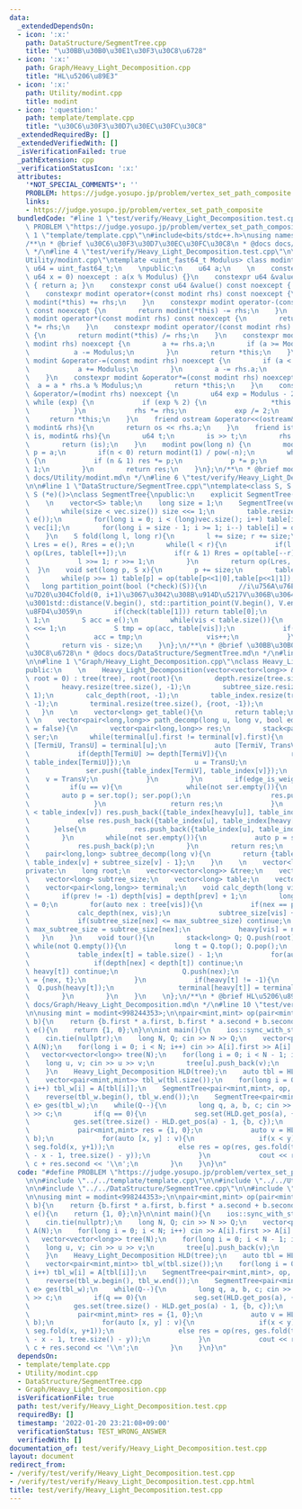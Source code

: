 ```yaml
---
data:
  _extendedDependsOn:
  - icon: ':x:'
    path: DataStructure/SegmentTree.cpp
    title: "\u30BB\u30B0\u30E1\u30F3\u30C8\u6728"
  - icon: ':x:'
    path: Graph/Heavy_Light_Decomposition.cpp
    title: "HL\u5206\u89E3"
  - icon: ':x:'
    path: Utility/modint.cpp
    title: modint
  - icon: ':question:'
    path: template/template.cpp
    title: "\u30C6\u30F3\u30D7\u30EC\u30FC\u30C8"
  _extendedRequiredBy: []
  _extendedVerifiedWith: []
  _isVerificationFailed: true
  _pathExtension: cpp
  _verificationStatusIcon: ':x:'
  attributes:
    '*NOT_SPECIAL_COMMENTS*': ''
    PROBLEM: https://judge.yosupo.jp/problem/vertex_set_path_composite
    links:
    - https://judge.yosupo.jp/problem/vertex_set_path_composite
  bundledCode: "#line 1 \"test/verify/Heavy_Light_Decomposition.test.cpp\"\n#define\
    \ PROBLEM \"https://judge.yosupo.jp/problem/vertex_set_path_composite\"\n\n#line\
    \ 1 \"template/template.cpp\"\n#include<bits/stdc++.h>\nusing namespace std;\n\
    /**\n * @brief \u30C6\u30F3\u30D7\u30EC\u30FC\u30C8\n * @docs docs/template/template.md\n\
    \ */\n#line 4 \"test/verify/Heavy_Light_Decomposition.test.cpp\"\n\n#line 1 \"\
    Utility/modint.cpp\"\ntemplate <uint_fast64_t Modulus> class modint {\n    using\
    \ u64 = uint_fast64_t;\n    \npublic:\n    u64 a;\n    \n    constexpr modint(const\
    \ u64 x = 0) noexcept : a(x % Modulus) {}\n    constexpr u64 &value() noexcept\
    \ { return a; }\n    constexpr const u64 &value() const noexcept { return a; }\n\
    \    constexpr modint operator+(const modint rhs) const noexcept {\n        return\
    \ modint(*this) += rhs;\n    }\n    constexpr modint operator-(const modint rhs)\
    \ const noexcept {\n        return modint(*this) -= rhs;\n    }\n    constexpr\
    \ modint operator*(const modint rhs) const noexcept {\n        return modint(*this)\
    \ *= rhs;\n    }\n    constexpr modint operator/(const modint rhs) const noexcept\
    \ {\n        return modint(*this) /= rhs;\n    }\n    constexpr modint &operator+=(const\
    \ modint rhs) noexcept {\n        a += rhs.a;\n        if (a >= Modulus) {\n \
    \           a -= Modulus;\n        }\n        return *this;\n    }\n    constexpr\
    \ modint &operator-=(const modint rhs) noexcept {\n        if (a < rhs.a) {\n\
    \            a += Modulus;\n        }\n        a -= rhs.a;\n        return *this;\n\
    \    }\n    constexpr modint &operator*=(const modint rhs) noexcept {\n      \
    \  a = a * rhs.a % Modulus;\n        return *this;\n    }\n    constexpr modint\
    \ &operator/=(modint rhs) noexcept {\n        u64 exp = Modulus - 2;\n       \
    \ while (exp) {\n            if (exp % 2) {\n                *this *= rhs;\n \
    \           }\n            rhs *= rhs;\n            exp /= 2;\n        }\n   \
    \     return *this;\n    }\n    friend ostream &operator<<(ostream& os, const\
    \ modint& rhs){\n        return os << rhs.a;\n    }\n    friend istream &operator>>(istream&\
    \ is, modint& rhs){\n        u64 t;\n        is >> t;\n        rhs = modint(t);\n\
    \        return (is);\n    }\n    modint pow(long n) {\n        modint res = 1,\
    \ p = a;\n        if(n < 0) return modint(1) / pow(-n);\n        while (n > 0)\
    \ {\n            if (n & 1) res *= p;\n            p *= p;\n            n >>=\
    \ 1;\n        }\n        return res;\n    }\n};\n/**\n * @brief modint\n * @docs\
    \ docs/Utility/modint.md\n */\n#line 6 \"test/verify/Heavy_Light_Decomposition.test.cpp\"\
    \n\n#line 1 \"DataStructure/SegmentTree.cpp\"\ntemplate<class S, S (*op)(S, S),\
    \ S (*e)()>\nclass SegmentTree{\npublic:\n    explicit SegmentTree() = default;\n\
    \    \n    vector<S> table;\n    long size = 1;\n    SegmentTree(vector<S> &vec){\n\
    \        while(size < vec.size()) size <<= 1;\n        table.resize(size << 1,\
    \ e());\n        for(long i = 0; i < (long)vec.size(); i++) table[i + size] =\
    \ vec[i];\n        for(long i = size - 1; i >= 1; i--) table[i] = op(table[i<<1|0],table[i<<1|1]);\n\
    \    }\n    S fold(long l, long r){\n        l += size; r += size;\n        S\
    \ Lres = e(), Rres = e();\n        while(l < r){\n            if(l & 1) Lres =\
    \ op(Lres, table[l++]);\n            if(r & 1) Rres = op(table[--r], Rres);\n\
    \            l >>= 1; r >>= 1;\n        }\n        return op(Lres, Rres);\n  \
    \  }\n    void set(long p, S x){\n        p += size;\n        table[p] = x;\n\
    \        while(p >>= 1) table[p] = op(table[p<<1|0],table[p<<1|1]);\n    }\n \
    \   long partition_point(bool (*check)(S)){\n        //i\u756A\u76EE\u306E\u8981\
    \u7D20\u304Cfold(0, i+1)\u3067\u3042\u308B\u914D\u5217V\u306B\u3064\u3044\u3066\
    \u3001std::distance(V.begin(), std::partition_point(V.begin(), V.end(), check))\u3092\
    \u8FD4\u3059\n        if(check(table[1])) return table[0];\n        long vis =\
    \ 1;\n        S acc = e();\n        while(vis < table.size()){\n            vis\
    \ <<= 1;\n            S tmp = op(acc, table[vis]);\n            if(check[tmp]){\n\
    \                acc = tmp;\n                vis++;\n            }\n        }\n\
    \        return vis - size;\n    }\n};\n/**\n * @brief \u30BB\u30B0\u30E1\u30F3\
    \u30C8\u6728\n * @docs docs/DataStructure/SegmentTree.md\n */\n#line 8 \"test/verify/Heavy_Light_Decomposition.test.cpp\"\
    \n\n#line 1 \"Graph/Heavy_Light_Decomposition.cpp\"\nclass Heavy_Light_Decomposition{\n\
    public:\n    \n    Heavy_Light_Decomposition(vector<vector<long>> &tree, long\
    \ root = 0) : tree(tree), root(root){\n        depth.resize(tree.size(), 0);\n\
    \        heavy.resize(tree.size(), -1);\n        subtree_size.resize(tree.size(),\
    \ 1);\n        calc_depth(root, -1);\n        table_index.resize(tree.size(),\
    \ -1);\n        terminal.resize(tree.size(), {root, -1});\n        tour();\n \
    \   }\n    \n    vector<long> get_table(){\n        return table;\n    }\n   \
    \ \n    vector<pair<long,long>> path_decomp(long u, long v, bool edge_is_weighted\
    \ = false){\n        vector<pair<long,long>> res;\n        stack<pair<long,long>>\
    \ ser;\n        while(terminal[u].first != terminal[v].first){\n            auto\
    \ [TermiU, TransU] = terminal[u];\n            auto [TermiV, TransV] = terminal[v];\n\
    \            if(depth[TermiU] >= depth[TermiV]){\n                res.push_back({table_index[u],\
    \ table_index[TermiU]});\n                u = TransU;\n            }else{\n  \
    \              ser.push({table_index[TermiV], table_index[v]});\n            \
    \    v = TransV;\n            }\n        }\n        if(edge_is_weighted){\n  \
    \          if(u == v){\n                while(not ser.empty()){\n            \
    \        auto p = ser.top(); ser.pop();\n                    res.push_back(p);\n\
    \                }\n                return res;\n            }\n            if(table_index[u]\
    \ < table_index[v]) res.push_back({table_index[heavy[u]], table_index[v]});\n\
    \            else res.push_back({table_index[u], table_index[heavy[v]]});\n  \
    \      }else{\n            res.push_back({table_index[u], table_index[v]});\n\
    \        }\n        while(not ser.empty()){\n            auto p = ser.top(); ser.pop();\n\
    \            res.push_back(p);\n        }\n        return res;\n    }\n    \n\
    \    pair<long,long> subtree_decomp(long v){\n        return {table_index[v],\
    \ table_index[v] + subtree_size[v] - 1};\n    }\n    \n    vector<long> depth;\n\
    private:\n    long root;\n    vector<vector<long>> &tree;\n    vector<long> heavy;\n\
    \    vector<long> subtree_size;\n    vector<long> table;\n    vector<long> table_index;\n\
    \    vector<pair<long,long>> terminal;\n    void calc_depth(long vis, long prev){\n\
    \        if(prev != -1) depth[vis] = depth[prev] + 1;\n        long max_subtree_size\
    \ = 0;\n        for(auto nex : tree[vis]){\n            if(nex == prev) continue;\n\
    \            calc_depth(nex, vis);\n            subtree_size[vis] += subtree_size[nex];\n\
    \            if(subtree_size[nex] <= max_subtree_size) continue;\n           \
    \ max_subtree_size = subtree_size[nex];\n            heavy[vis] = nex;\n     \
    \   }\n    }\n    void tour(){\n        stack<long> Q; Q.push(root);\n       \
    \ while(not Q.empty()){\n            long t = Q.top(); Q.pop();\n            table.push_back(t);\n\
    \            table_index[t] = table.size() - 1;\n            for(auto nex : tree[t]){\n\
    \                if(depth[nex] < depth[t]) continue;\n                if(nex ==\
    \ heavy[t]) continue;\n                Q.push(nex);\n                terminal[nex]\
    \ = {nex, t};\n            }\n            if(heavy[t] != -1){\n              \
    \  Q.push(heavy[t]);\n                terminal[heavy[t]] = terminal[t];\n    \
    \        }\n        }\n    }\n    \n};\n/**\n * @brief HL\u5206\u89E3\n * @docs\
    \ docs/Graph/Heavy_Light_Decomposition.md\n */\n#line 10 \"test/verify/Heavy_Light_Decomposition.test.cpp\"\
    \n\nusing mint = modint<998244353>;\n\npair<mint,mint> op(pair<mint,mint> a, pair<mint,mint>\
    \ b){\n    return {b.first * a.first, b.first * a.second + b.second};\n}\npair<mint,mint>\
    \ e(){\n    return {1, 0};\n}\n\nint main(){\n    ios::sync_with_stdio(false);\n\
    \    cin.tie(nullptr);\n    long N, Q; cin >> N >> Q;\n    vector<pair<mint,mint>>\
    \ A(N);\n    for(long i = 0; i < N; i++) cin >> A[i].first >> A[i].second;\n \
    \   vector<vector<long>> tree(N);\n    for(long i = 0; i < N - 1; i++){\n    \
    \    long u, v; cin >> u >> v;\n        tree[u].push_back(v);\n        tree[v].push_back(u);\n\
    \    }\n    Heavy_Light_Decomposition HLD(tree);\n    auto tbl = HLD.get_table();\n\
    \    vector<pair<mint,mint>> tbl_w(tbl.size());\n    for(long i = 0; i < tbl.size();\
    \ i++) tbl_w[i] = A[tbl[i]];\n    SegmentTree<pair<mint,mint>, op, e> seg(tbl_w);\n\
    \    reverse(tbl_w.begin(), tbl_w.end());\n    SegmentTree<pair<mint,mint>, op,\
    \ e> ges(tbl_w);\n    while(Q--){\n        long q, a, b, c; cin >> q >> a >> b\
    \ >> c;\n        if(q == 0){\n            seg.set(HLD.get_pos(a), {b, c});\n \
    \           ges.set(tree.size() - HLD.get_pos(a) - 1, {b, c});\n        }else{\n\
    \            pair<mint,mint> res = {1, 0};\n            auto v = HLD.path_decomp(a,\
    \ b);\n            for(auto [x, y] : v){\n                if(x < y) res = op(res,\
    \ seg.fold(x, y+1));\n                else res = op(res, ges.fold(tree.size()\
    \ - x - 1, tree.size() - y));\n            }\n            cout << res.first *\
    \ c + res.second << '\\n';\n        }\n    }\n}\n"
  code: "#define PROBLEM \"https://judge.yosupo.jp/problem/vertex_set_path_composite\"\
    \n\n#include \"../../template/template.cpp\"\n\n#include \"../../Utility/modint.cpp\"\
    \n\n#include \"../../DataStructure/SegmentTree.cpp\"\n\n#include \"../../Graph/Heavy_Light_Decomposition.cpp\"\
    \n\nusing mint = modint<998244353>;\n\npair<mint,mint> op(pair<mint,mint> a, pair<mint,mint>\
    \ b){\n    return {b.first * a.first, b.first * a.second + b.second};\n}\npair<mint,mint>\
    \ e(){\n    return {1, 0};\n}\n\nint main(){\n    ios::sync_with_stdio(false);\n\
    \    cin.tie(nullptr);\n    long N, Q; cin >> N >> Q;\n    vector<pair<mint,mint>>\
    \ A(N);\n    for(long i = 0; i < N; i++) cin >> A[i].first >> A[i].second;\n \
    \   vector<vector<long>> tree(N);\n    for(long i = 0; i < N - 1; i++){\n    \
    \    long u, v; cin >> u >> v;\n        tree[u].push_back(v);\n        tree[v].push_back(u);\n\
    \    }\n    Heavy_Light_Decomposition HLD(tree);\n    auto tbl = HLD.get_table();\n\
    \    vector<pair<mint,mint>> tbl_w(tbl.size());\n    for(long i = 0; i < tbl.size();\
    \ i++) tbl_w[i] = A[tbl[i]];\n    SegmentTree<pair<mint,mint>, op, e> seg(tbl_w);\n\
    \    reverse(tbl_w.begin(), tbl_w.end());\n    SegmentTree<pair<mint,mint>, op,\
    \ e> ges(tbl_w);\n    while(Q--){\n        long q, a, b, c; cin >> q >> a >> b\
    \ >> c;\n        if(q == 0){\n            seg.set(HLD.get_pos(a), {b, c});\n \
    \           ges.set(tree.size() - HLD.get_pos(a) - 1, {b, c});\n        }else{\n\
    \            pair<mint,mint> res = {1, 0};\n            auto v = HLD.path_decomp(a,\
    \ b);\n            for(auto [x, y] : v){\n                if(x < y) res = op(res,\
    \ seg.fold(x, y+1));\n                else res = op(res, ges.fold(tree.size()\
    \ - x - 1, tree.size() - y));\n            }\n            cout << res.first *\
    \ c + res.second << '\\n';\n        }\n    }\n}\n"
  dependsOn:
  - template/template.cpp
  - Utility/modint.cpp
  - DataStructure/SegmentTree.cpp
  - Graph/Heavy_Light_Decomposition.cpp
  isVerificationFile: true
  path: test/verify/Heavy_Light_Decomposition.test.cpp
  requiredBy: []
  timestamp: '2022-01-20 23:21:08+09:00'
  verificationStatus: TEST_WRONG_ANSWER
  verifiedWith: []
documentation_of: test/verify/Heavy_Light_Decomposition.test.cpp
layout: document
redirect_from:
- /verify/test/verify/Heavy_Light_Decomposition.test.cpp
- /verify/test/verify/Heavy_Light_Decomposition.test.cpp.html
title: test/verify/Heavy_Light_Decomposition.test.cpp
---
```

